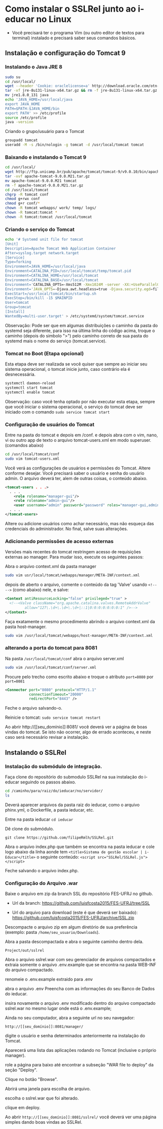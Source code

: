 # Como instalar o SSLRel junto ao i-educar no Linux

* Você precisará ter o programa Vim (ou outro editor de textos para terminal) instalado e precisará saber seus comandos básicos.

## Instalação e configuração do Tomcat 9

### Instalando o Java JRE 8
```bash
sudo su
cd /usr/local/
wget --header 'Cookie: oraclelicense=a' http://download.oracle.com/otn-pub/java/jdk/8u131-b11/d54c1d3a095b4ff2b6607d096fa80163/jre-8u131-linux-x64.tar.gz
tar -xf jre-8u131-linux-x64.tar.gz && rm -f jre-8u131-linux-x64.tar.gz
mv jre1.8.0_131 java
echo 'JAVA_HOME=/usr/local/java
export JAVA_HOME
PATH=$PATH:$JAVA_HOME/bin
export PATH' >> /etc/profile
source /etc/profile
java -version
```
Criando o grupo/usuário para o Tomcat
```bash
groupadd tomcat
useradd -M -s /bin/nologin -g tomcat -d /usr/local/tomcat tomcat
```
### Baixando e instalando o Tomcat 9

```bash
cd /usr/local/
wget http://ftp.unicamp.br/pub/apache/tomcat/tomcat-9/v9.0.10/bin/apache-tomcat-9.0.10.tar.gz
tar -xvf apache-tomcat-9.0.0.M21.tar.gz
mv apache-tomcat-9.0.0.M21 tomcat
rm -f apache-tomcat-9.0.0.M21.tar.gz
cd /usr/local/tomcat
chgrp -R tomcat conf
chmod g+rwx conf
chmod g+r conf/*
chown -R tomcat webapps/ work/ temp/ logs/
chown -R tomcat:tomcat *
chown -R tomcat:tomcat /usr/local/tomcat
```
### Criando o serviço do Tomcat
```bash
echo '# Systemd unit file for tomcat
[Unit]
Description=Apache Tomcat Web Application Container
After=syslog.target network.target
[Service]
Type=forking
Environment=JAVA_HOME=/usr/local/java
Environment=CATALINA_PID=/usr/local/tomcat/temp/tomcat.pid
Environment=CATALINA_HOME=/usr/local/tomcat
Environment=CATALINA_BASE=/usr/local/tomcat
Environment='CATALINA_OPTS=-Xms512M -Xmx1024M -server -XX:+UseParallelGC'
Environment='JAVA_OPTS=-Djava.awt.headless=true -Djava.security.egd=file:/dev/./urandom'
ExecStart=/usr/local/tomcat/bin/startup.sh
ExecStop=/bin/kill -15 $MAINPID
User=tomcat
Group=tomcat
[Install]
WantedBy=multi-user.target' > /etc/systemd/system/tomcat.service
```

Observação: Pode ser que em algumas distribuições o caminho da pasta do systemd seja diferente, para isso na última linha do código acima, troque o caminho (depois do simbolo ">") pelo caminho correto de sua pasta do systemd mais o nome do serviço (tomcat.service).

### Tomcat no Boot (Etapa opcional)
Esta etapa deve ser realizada se você quiser que sempre ao iniciar seu sistema operacional, o tomcat inicie junto, caso contrário ela é desnecessária.

```bash
systemctl daemon-reload
systemctl start tomcat
systemctl enable tomcat
```

Observação: caso você tenha optado por não executar esta etapa, sempre que você iniciar o sistema operacional, o serviço do tomcat deve ser iniciado com o comando ``sudo service tomcat start``

### Configuração de usuários do Tomcat
Entre na pasta do tomcat e depois em /conf. e depois abra com o vim, nano, vi ou outro app de texto o arquivo tomcat-users.xml em modo superuser.(comandos abaixo)
```bash
cd /usr/local/tomcat/conf
sudo vim tomcat-users.xml
```
Você verá as configurações de usuários e permissões do Tomcat. Altere conforme desejar. Você precisará saber o usuário e senha do usuário admin. O arquivo deverá ter, alem de outras coisas, o conteúdo abaixo.
```xml
<tomcat-users . . .>
  . . .
    <role rolename="manager-gui"/>
    <role rolename="admin-gui"/>
    <user username="admin" password="password" roles="manager-gui,admin-gui"/>
  . . .
</tomcat-users>
```
Altere ou adicione usuários como achar necessário, mas não esqueça das credenciais do administrador. No final, salve suas alterações.

### Adicionando permissões de acesso externas
Versões mais recentes do tomcat restringem acesso de requisições externas ao manager. Para mudar isso, execute os seguintes passos:

Abra o arquivo context.xml da pasta manager
```bash
sudo vim usr/local/tomcat/webapps/manager/META-INF/context.xml
```

depois de aberto o arquivo, comente o conteúdo da tag 'Valve' usando ``<!-- -->`` (como abaixo) nele, e salve:

```xml
<Context antiResourceLocking="false" privileged="true" >
  <!--<Valve className="org.apache.catalina.valves.RemoteAddrValve"
         allow="127\.\d+\.\d+\.\d+|::1|0:0:0:0:0:0:0:1" />-->
</Context>
```
Faça exatamente o mesmo procedimento abrindo o arquivo context.xml da pasta host-manager.
```bash
sudo vim /usr/local/tomcat/webapps/host-manager/META-INF/context.xml
```
### alterando a porta do tomcat para 8081

Na pasta ``/usr/local/tomcat/conf`` abra o arquivo server.xml

```bash
sudo vim /usr/local/tomcat/conf/server.xml
```
Procure pelo trecho como escrito abaixo e troque o atributo ``port=8080`` por ``port=8081``
```xml
<Connector port="8080" protocol="HTTP/1.1"
           connectionTimeout="20000"
           redirectPort="8443" />
```
Feche o arquivo salvando-o.

Reinicie o tomcat: ``sudo service tomcat restart``

Ao abrir http://[[seu_domínio]]:8081/ você deverá ver a página de boas vindas do tomcat. Se isto não ocorrer, algo de errado aconteceu, e neste caso será necessário revisar a instalação.

## Instalando o SSLRel
### Instalação do submódulo de integração.
Faça clone do repositório do submodulo SSLRel na sua instalação do i-educar seguindo os passos abaixo.

```bash
cd /caminho/para/raiz/do/ieducar/no/servidor/
ls
```
Deverá aparecer arquivos da pasta raiz do ieducar, como o arquivo phinx.yml, o Dockerfile, a pasta ieducar, etc.

Entre na pasta ieducar
``cd ieducar``

Dê clone do submódulo.

``git clone https://github.com/filipeRmlh/SSLRel.git``

Abra o arquivo index.php que também se encontra na pasta ieducar e cole logo abaixo da linha aonde tem ``<title>Sistema de gestão escolar | i-Educar</title>`` o seguinte conteúdo:
``<script src="SSLRel/SSLRel.js"></script>``

 Feche salvando o arquivo index.php.

### Configuração do Arquivo .war
Baixe o arquivo em zip da branch SSL do repositório FES-UFRJ no github.

* Url da branch: https://github.com/luisfcosta2015/FES-UFRJ/tree/SSL

* Url do arquivo para download (este é que deverá ser baixado): https://github.com/luisfcosta2015/FES-UFRJ/archive/SSL.zip

Descompacte o arquivo zip em algum diretório de sua preferência (exemplo: pasta ``/home/seu_usuario/Downloads``).

Abra a pasta descompactada e abra o seguinte caminho dentro dela.

``Project/out/sslrel``

Abra o arquivo sslrel.war com seu gerenciador de arquivos compactados e extraia somente o arquivo .env.example que se encontra na pasta WEB-INF do arquivo compactado. 

renomeie o .env.example extraido para .env

abra o arquivo .env
Preencha com as informações do seu Banco de Dados do ieducar.

insira novamente o arquivo .env modificado dentro do arquivo compactado sslrel.war no mesmo lugar onde está o .env.example;

Ainda no seu computador, abra a seguinte url no seu navegador:

``http://[[seu_domínio]]:8081/manager/``

digite o usuário e senha determinados anteriormente na instalação do Tomcat.

Aparecerá uma lista das aplicações rodando no Tomcat (inclusive o próprio manager).

role a página para baixo até encontrar a subseção "WAR file to deploy" da seção "Deploy".

Clique no botão "Browse".

Abrirá uma janela para escolha de arquivo.

escolha o sslrel.war que foi alterado.

clique em deploy.

Ao abrir ``http://[[seu_domínio]]:8081/sslrel/`` você deverá ver uma página simples dando boas vindas ao SSLRel.
